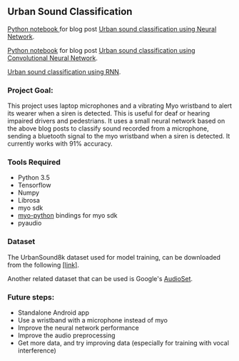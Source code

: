## Urban Sound Classification 

<p><a href="https://github.com/aqibsaeed/Urban-Sound-Classification/blob/master/Urban%20Sound%20Classification%20using%20NN.ipynb">
Python notebook </a> for blog post <a href="http://aqibsaeed.github.io/2016-09-03-urban-sound-classification-part-1/">Urban sound classification using Neural Network</a>.</p>

<p><a href="https://github.com/aqibsaeed/Urban-Sound-Classification/blob/master/Urban%20Sound%20Classification%20using%20CNN.ipynb">Python notebook</a> for blog post <a href="http://aqibsaeed.github.io/2016-09-24-urban-sound-classification-part-2/">Urban sound classification using Convolutional Neural Network</a>.</p>

<p><a href="https://github.com/aqibsaeed/Urban-Sound-Classification/blob/master/Urban%20Sound%20Classification%20using%20RNN.ipynb">Urban sound classification using RNN</a>.</p>

### Project Goal:

This project uses laptop microphones and a vibrating Myo wristband to alert its wearer when a siren is detected.
This is useful for deaf or hearing impaired drivers and pedestrians.
It uses a small neural network based on the above blog posts to classify sound recorded from a microphone, sending a bluetooth signal to the myo wristband when
a siren is detected. It currently works with 91% accuracy.

### Tools Required

* Python 3.5
* Tensorflow
* Numpy
* Librosa
* myo sdk
* <a href="https://github.com/NiklasRosenstein/myo-python">myo-python</a> bindings for myo sdk
* pyaudio

### Dataset

The UrbanSound8k dataset used for model training, can be downloaded from the following [[link]](https://serv.cusp.nyu.edu/projects/urbansounddataset/urbansound8k.html).

Another related dataset that can be used is Google's [AudioSet](https://research.google.com/audioset/).

### Future steps:

* Standalone Android app
* Use a wristband with a microphone instead of myo
* Improve the neural network performance
* Improve the audio preprocessing
* Get more data, and try improving data (especially for training with vocal interference)